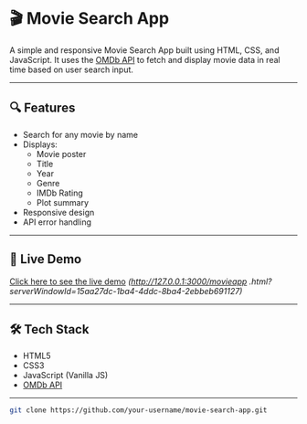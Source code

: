 # 🎬 Movie Search App

A simple and responsive Movie Search App built using HTML, CSS, and JavaScript. It uses the [OMDb API](http://www.omdbapi.com/) to fetch and display movie data in real time based on user search input.

---

## 🔍 Features

- Search for any movie by name
- Displays:
  - Movie poster
  - Title
  - Year
  - Genre
  - IMDb Rating
  - Plot summary
- Responsive design
- API error handling

---

## 🚀 Live Demo

[Click here to see the live demo](#)         *(http://127.0.0.1:3000/movieapp .html?serverWindowId=15aa27dc-1ba4-4ddc-8ba4-2ebbeb691127)*

---

## 🛠️ Tech Stack

- HTML5
- CSS3
- JavaScript (Vanilla JS)
- [OMDb API](http://www.omdbapi.com/)

---


```bash
git clone https://github.com/your-username/movie-search-app.git
